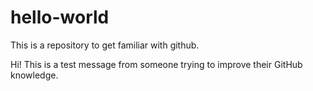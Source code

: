 # hello-world
This is a repository to get familiar with github.

Hi! This is a test message from someone trying to improve their GitHub knowledge.
